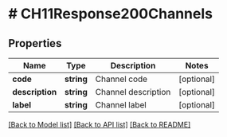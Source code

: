 # # CH11Response200Channels

## Properties

Name | Type | Description | Notes
------------ | ------------- | ------------- | -------------
**code** | **string** | Channel code | [optional]
**description** | **string** | Channel description | [optional]
**label** | **string** | Channel label | [optional]

[[Back to Model list]](../../README.md#models) [[Back to API list]](../../README.md#endpoints) [[Back to README]](../../README.md)
